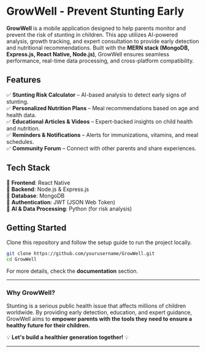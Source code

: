 # **GrowWell - Prevent Stunting Early**  

**GrowWell** is a mobile application designed to help parents monitor and prevent the risk of stunting in children. This app utilizes AI-powered analysis, growth tracking, and expert consultation to provide early detection and nutritional recommendations. Built with the **MERN stack (MongoDB, Express.js, React Native, Node.js)**, GrowWell ensures seamless performance, real-time data processing, and cross-platform compatibility.  

## **Features**  

✅ **Stunting Risk Calculator** – AI-based analysis to detect early signs of stunting.  
✅ **Personalized Nutrition Plans** – Meal recommendations based on age and health data.  
✅ **Educational Articles & Videos** – Expert-backed insights on child health and nutrition.  
✅ **Reminders & Notifications** – Alerts for immunizations, vitamins, and meal schedules.  
✅ **Community Forum** – Connect with other parents and share experiences.  

## **Tech Stack**  

🚀 **Frontend**: React Native  
🚀 **Backend**: Node.js & Express.js  
🚀 **Database**: MongoDB  
🚀 **Authentication**: JWT (JSON Web Token)  
🚀 **AI & Data Processing**: Python (for risk analysis)  

## **Getting Started**  

Clone this repository and follow the setup guide to run the project locally.  

```bash
git clone https://github.com/yourusername/GrowWell.git
cd GrowWell
```

For more details, check the **documentation** section.  

---

### **Why GrowWell?**  
Stunting is a serious public health issue that affects millions of children worldwide. By providing early detection, education, and expert guidance, GrowWell aims to **empower parents with the tools they need to ensure a healthy future for their children.**  

💡 **Let's build a healthier generation together!** 💡  

---